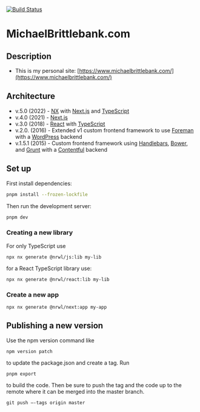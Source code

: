 [![Build Status](https://travis-ci.org/michael-brittlebank/michaelbrittlebank.com.svg?branch=master)](https://travis-ci.org/michael-brittlebank/michaelbrittlebank.com)

# MichaelBrittlebank.com

## Description

- This is my personal site: [https://www.michaelbrittlebank.com/](https://www.michaelbrittlebank.com/)

## Architecture

- v.5.0 (2022) - [NX](https://nx.dev/) with [Next.js](https://nextjs.org/)
  and [TypeScript](https://www.typescriptlang.org/)
- v.4.0 (2021) - [Next.js](https://nextjs.org/)
- v.3.0 (2018) - [React](https://reactjs.org/) with [TypeScript](https://www.typescriptlang.org/)
- v.2.0. (2016) - Extended v1 custom frontend framework to use [Foreman](https://www.npmjs.com/package/foreman) with
  a [WordPress](https://wordpress.com/) backend
- v.1.5.1 (2015) - Custom frontend framework using [Handlebars](https://handlebarsjs.com/), [Bower](https://bower.io/),
  and [Grunt](https://gruntjs.com/) with a [Contentful](https://www.contentful.com/) backend

## Set up

First install dependencies:

```bash
pnpm install --frozen-lockfile
```

Then run the development server:

```bash
pnpm dev
```

### Creating a new library

For only TypeScript use

```
npx nx generate @nrwl/js:lib my-lib
```

for a React TypeScript library use:

```
npx nx generate @nrwl/react:lib my-lib
```

### Create a new app

```
npx nx generate @nrwl/next:app my-app
```

## Publishing a new version

Use the npm version command like

```
npm version patch
```

to update the package.json and create a tag. Run

```
pnpm export
```

to build the code. Then be sure to push the tag and the code up to the remote where it can be merged into the master
branch.

```
git push —-tags origin master
```
